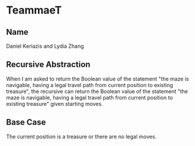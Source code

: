 # TeammaeT

## Name
Daniel Keriazis and Lydia Zhang

## Recursive Abstraction
When I am asked to return the Boolean value of the statement
"the maze is navigable, having a legal travel path from current position to existing treasure",
the recursive can return the Boolean value of the statement "the maze is navigable, having a legal travel path from current position to existing treasure" given starting moves.

## Base Case
The current position is a treasure or there are no legal moves.
